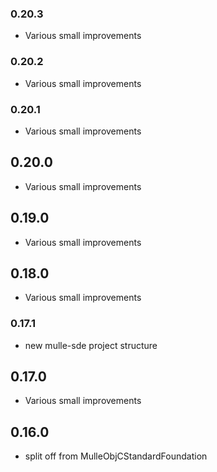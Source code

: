 ### 0.20.3

* Various small improvements

### 0.20.2

* Various small improvements

### 0.20.1

* Various small improvements

## 0.20.0

* Various small improvements


## 0.19.0

* Various small improvements


## 0.18.0

* Various small improvements


### 0.17.1

* new mulle-sde project structure

## 0.17.0

* Various small improvements


## 0.16.0

* split off from MulleObjCStandardFoundation
